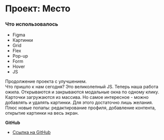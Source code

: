 # Проект: Место

### Что использовалось

* Figma
* Картинки
* Grid
* Flex
* Pop-up
* Form
* Hover
* JS

Продолжение проекта с улучшением.  
Что пришло к нам сегодня? Это великолепный JS. Теперь наша работа ожила. Открываются и закрываются модальные окна по одному клику. Карточки загружаются из массива. Но самое интересное - можно добавлять и удалять картинки. Для этого достаточно лишь желания.  
Плюс новые попапы: редактирование профиля, добавление контента, открытие картинки на весь экран.

**GitHub**

* [Ссылка на GitHub](https://semajenya.github.io/mesto-project-bootcamp/)
